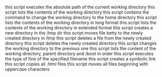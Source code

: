 this script executes the absolute path of the current working directory
this script lists the contents of the working directory
this script contains the command to change the working directory to the home directory
this script lists the contents of the working directory in long format
this script lists the contents of the working directory in extended format
this script creates a new directory in the /tmp dir
this script moves file betty to the newly created directory in /tmp
this script deletes a file from the newly created directory
this script deletes the newly created directory
this script changes the working directory to the previous one
this script lists the content of the working directory, parent directory and /boot in order
this script executes the type of fine of the specified filename
this script creates a symbolic link
this script copies all .html files
this script moves all files beginning with uppercase characters
